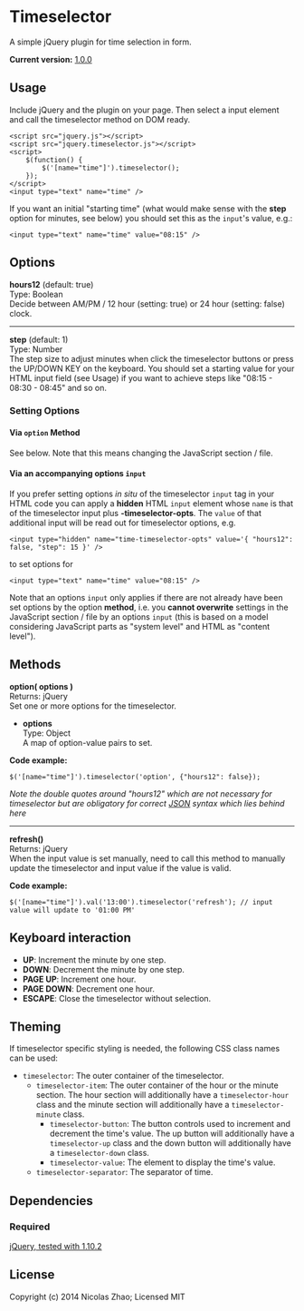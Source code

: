 # Timeselector

A simple jQuery plugin for time selection in form.

**Current version:** [1.0.0](https://github.com/nicolaszhao/timeselector/archive/v1.0.0.tar.gz)

## Usage
Include jQuery and the plugin on your page. Then select a input element and call the timeselector method on DOM ready.

	<script src="jquery.js"></script>
	<script src="jquery.timeselector.js"></script>
	<script>
		$(function() {
			$('[name="time"]').timeselector();
		});
	</script>
	<input type="text" name="time" />

If you want an initial "starting time" (what would make sense with the **step** option for minutes, see below) you should set this as the ```input```'s value, e.g.:

	<input type="text" name="time" value="08:15" />
	
## Options
**hours12** (default: true)   
Type: Boolean   
Decide between AM/PM / 12 hour (setting: true) or 24 hour (setting: false) clock.

***

**step** (default: 1)   
Type: Number   
The step size to adjust minutes when click the timeselector buttons or press the UP/DOWN KEY on the keyboard. You should set a starting value for your HTML input field (see Usage) if you want to achieve steps like "08:15 - 08:30 - 08:45" and so on.

### Setting Options

#### Via ```option``` Method

See below. Note that this means changing the JavaScript section / file.


#### Via an accompanying options ```input```

If you prefer setting options *in situ* of the timeselector ```input``` tag in your HTML code you can apply a **hidden** HTML ```input``` element whose ```name``` is that of the timeselector input plus **-timeselector-opts**. The ```value``` of that additional input will be read out for timeselector options, e.g.

	<input type="hidden" name="time-timeselector-opts" value='{ "hours12": false, "step": 15 }' />

to set options for

	<input type="text" name="time" value="08:15" />

Note that an options ```input``` only applies if there are not already have been set options by the option **method**, i.e. you **cannot overwrite** settings in the JavaScript section / file by an options ```input``` (this is based on a model considering JavaScript  parts as "system level" and HTML as "content level").




## Methods
**option( options )**  
Returns: jQuery   
Set one or more options for the timeselector.
	
* **options**   
	Type: Object   
	A map of option-value pairs to set.
	
**Code example:**
	
	$('[name="time"]').timeselector('option', {"hours12": false});

*Note the double quotes around "hours12" which are not necessary for timeselector but are obligatory for correct [JSON](http://en.wikipedia.org/wiki/JSON) syntax which lies behind here*

***

**refresh()**   
Returns: jQuery   
When the input value is set manually, need to call this method to manually update the timeselector and input value if the value is valid.

**Code example:**
	
	$('[name="time"]').val('13:00').timeselector('refresh'); // input value will update to '01:00 PM'

## Keyboard interaction
* **UP**: Increment the minute by one step.
* **DOWN**: Decrement the minute by one step.
* **PAGE UP**: Increment one hour.
* **PAGE DOWN**: Decrement one hour.
* **ESCAPE**: Close the timeselector without selection.
	
## Theming
If timeselector specific styling is needed, the following CSS class names can be used:
* `timeselector`: The outer container of the timeselector.
	* `timeselector-item`: The outer container of the hour or the minute section. The hour section will additionally have a `timeselector-hour` class and the minute section will additionally have a `timeselector-minute` class. 
		* `timeselector-button`: The button controls used to increment and decrement the time's value. The up button will additionally have a `timeselector-up` class and the down button will additionally have a `timeselector-down` class.
		* `timeselector-value`: The element to display the time's value.
	* `timeselector-separator`: The separator of time.

## Dependencies
### Required
[jQuery, tested with 1.10.2](http://jquery.com)

## License
Copyright (c) 2014 Nicolas Zhao; Licensed MIT
